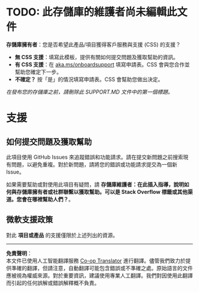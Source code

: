 <!--
CO_OP_TRANSLATOR_METADATA:
{
  "original_hash": "b7244261ee19497082edf33bcce64717",
  "translation_date": "2025-09-09T16:30:43+00:00",
  "source_file": "SUPPORT.md",
  "language_code": "hk"
}
-->
# TODO: 此存儲庫的維護者尚未編輯此文件

**存儲庫擁有者**：您是否希望此產品/項目獲得客戶服務與支援 (CSS) 的支援？

- **無 CSS 支援**：填寫此模板，提供有關如何提交問題及獲取幫助的資訊。
- **有 CSS 支援**：在 [aka.ms/onboardsupport](https://aka.ms/onboardsupport) 填寫申請表。CSS 會與您合作並幫助您確定下一步。
- **不確定？** 按「是」的情況填寫申請表。CSS 會幫助您做出決定。

*在發布您的存儲庫之前，請刪除此 SUPPORT.MD 文件中的第一個標題。*

# 支援

## 如何提交問題及獲取幫助  

此項目使用 GitHub Issues 來追蹤錯誤和功能請求。請在提交新問題之前搜索現有問題，以避免重複。對於新問題，請將您的錯誤或功能請求提交為一個新 Issue。

如果需要幫助或對使用此項目有疑問，請 **存儲庫維護者：在此插入指導，說明如何與存儲庫擁有者或社群聯繫以獲取幫助。可以是 Stack Overflow 標籤或其他渠道。您會在哪裡幫助人們？**。

## 微軟支援政策  

對此 **項目或產品** 的支援僅限於上述列出的資源。

---

**免責聲明**：  
本文件已使用人工智能翻譯服務 [Co-op Translator](https://github.com/Azure/co-op-translator) 進行翻譯。儘管我們致力於提供準確的翻譯，但請注意，自動翻譯可能包含錯誤或不準確之處。原始語言的文件應被視為權威來源。對於重要資訊，建議使用專業人工翻譯。我們對因使用此翻譯而引起的任何誤解或錯誤解釋概不負責。